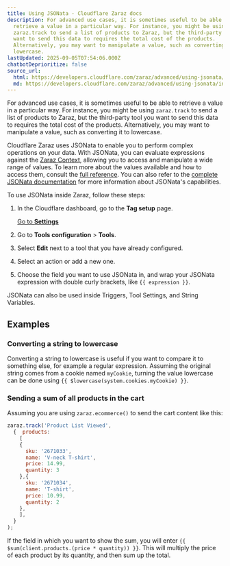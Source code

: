 ```yaml
---
title: Using JSONata · Cloudflare Zaraz docs
description: For advanced use cases, it is sometimes useful to be able to
  retrieve a value in a particular way. For instance, you might be using
  zaraz.track to send a list of products to Zaraz, but the third-party tool you
  want to send this data to requires the total cost of the products.
  Alternatively, you may want to manipulate a value, such as converting it to
  lowercase.
lastUpdated: 2025-09-05T07:54:06.000Z
chatbotDeprioritize: false
source_url:
  html: https://developers.cloudflare.com/zaraz/advanced/using-jsonata/
  md: https://developers.cloudflare.com/zaraz/advanced/using-jsonata/index.md
---
```


For advanced use cases, it is sometimes useful to be able to retrieve a value in a particular way. For instance, you might be using `zaraz.track` to send a list of products to Zaraz, but the third-party tool you want to send this data to requires the total cost of the products. Alternatively, you may want to manipulate a value, such as converting it to lowercase.

Cloudflare Zaraz uses JSONata to enable you to perform complex operations on your data. With JSONata, you can evaluate expressions against the [Zaraz Context](https://developers.cloudflare.com/zaraz/reference/context/), allowing you to access and manipulate a wide range of values. To learn more about the values available and how to access them, consult the [full reference](https://developers.cloudflare.com/zaraz/reference/context/). You can also refer to the [complete JSONata documentation](https://docs.jsonata.org/) for more information about JSONata's capabilities.

To use JSONata inside Zaraz, follow these steps:

1. In the Cloudflare dashboard, go to the **Tag setup** page.

   [Go to **Settings**](https://dash.cloudflare.com/?to=/:account/tag-management/settings)

2. Go to **Tools configuration** > **Tools**.

3. Select **Edit** next to a tool that you have already configured.

4. Select an action or add a new one.

5. Choose the field you want to use JSONata in, and wrap your JSONata expression with double curly brackets, like `{{ expression }}`.

JSONata can also be used inside Triggers, Tool Settings, and String Variables.

## Examples

### Converting a string to lowercase

Converting a string to lowercase is useful if you want to compare it to something else, for example a regular expression. Assuming the original string comes from a cookie named `myCookie`, turning the value lowercase can be done using `{{ $lowercase(system.cookies.myCookie) }}`.

### Sending a sum of all products in the cart

Assuming you are using `zaraz.ecommerce()` to send the cart content like this:

```js
zaraz.track('Product List Viewed',
  {  products:
    [
    {
      sku: '2671033',
      name: 'V-neck T-shirt',
      price: 14.99,
      quantity: 3
    },{
      sku: '2671034',
      name: 'T-shirt',
      price: 10.99,
      quantity: 2
    },
    ],
  }
);
```

If the field in which you want to show the sum, you will enter `{{ $sum(client.products.(price * quantity)) }}`. This will multiply the price of each product by its quantity, and then sum up the total.
